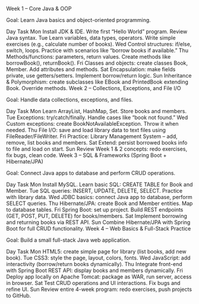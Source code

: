 Week 1 – Core Java & OOP

Goal: Learn Java basics and object-oriented programming.

Day	Task
Mon	Install JDK & IDE. Write first “Hello World” program. Review Java syntax.
Tue	Learn variables, data types, operators. Write simple exercises (e.g., calculate number of books).
Wed	Control structures: if/else, switch, loops. Practice with scenarios like “borrow books if available.”
Thu	Methods/functions: parameters, return values. Create methods like borrowBook(), returnBook().
Fri	Classes and objects: create classes Book, Member. Add attributes and methods.
Sat	Encapsulation: make fields private, use getters/setters. Implement borrow/return logic.
Sun	Inheritance & Polymorphism: create subclasses like EBook and PrintedBook extending Book. Override methods.
Week 2 – Collections, Exceptions, and File I/O

Goal: Handle data collections, exceptions, and files.

Day	Task
Mon	Learn ArrayList, HashMap, Set. Store books and members.
Tue	Exceptions: try/catch/finally. Handle cases like “book not found.”
Wed	Custom exceptions: create BookNotAvailableException. Throw it when needed.
Thu	File I/O: save and load library data to text files using FileReader/FileWriter.
Fri	Practice: Library Management System – add, remove, list books and members.
Sat	Extend: persist borrowed books info to file and load on start.
Sun	Review Week 1 & 2 concepts: redo exercises, fix bugs, clean code.
Week 3 – SQL & Frameworks (Spring Boot + Hibernate/JPA)

Goal: Connect Java apps to database and perform CRUD operations.

Day	Task
Mon	Install MySQL. Learn basic SQL: CREATE TABLE for Book and Member.
Tue	SQL queries: INSERT, UPDATE, DELETE, SELECT. Practice with library data.
Wed	JDBC basics: connect Java app to database, perform SELECT queries.
Thu	Hibernate/JPA: create Book and Member entities. Map to database tables.
Fri	Spring Boot: set up project. Build REST endpoints (GET, POST, PUT, DELETE) for books/members.
Sat	Implement borrowing and returning books via REST API.
Sun	Combine Hibernate/JPA with Spring Boot for full CRUD functionality.
Week 4 – Web Basics & Full-Stack Practice

Goal: Build a small full-stack Java web application.

Day	Task
Mon	HTML5: create simple page for library (list books, add new book).
Tue	CSS3: style the page, layout, colors, fonts.
Wed	JavaScript: add interactivity (borrow/return books dynamically).
Thu	Integrate front-end with Spring Boot REST API: display books and members dynamically.
Fri	Deploy app locally on Apache Tomcat: package as WAR, run server, access in browser.
Sat	Test CRUD operations and UI interactions. Fix bugs and refine UI.
Sun	Review entire 4-week program: redo exercises, push projects to GitHub.
